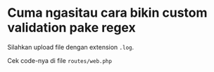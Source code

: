 # Cuma ngasitau cara bikin custom validation pake regex

Silahkan upload file dengan extension `.log`.

Cek code-nya di file `routes/web.php`
